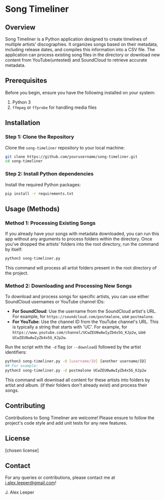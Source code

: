 # Song Timeliner

## Overview

Song Timeliner is a Python application designed to create timelines of multiple artists' discographies. It organizes songs based on their metadata, including release dates, and compiles this information into a CSV file. The application can process existing song files in the directory or download new content from YouTube(untested) and SoundCloud to retrieve accurate metadata.

## Prerequisites

Before you begin, ensure you have the following installed on your system:

1.  Python 3
2.  `ffmpeg` or `ffprobe` for handling media files

## Installation

### Step 1: Clone the Repository

Clone the `song-timeliner` repository to your local machine:

```bash
git clone https://github.com/yourusername/song-timeliner.git
cd song-timeliner
```

### Step 2: Install Python dependencies

Install the required Python packages:

```bash
pip install -r requirements.txt
```

## Usage (Methods)

### Method 1: Processing Existing Songs

If you already have your songs with metadata downloaded, you can run this app without any arguments to process folders within the directory. Once you've dropped the artists' folders into the root directory, run the command by itself:

```bash
python3 song-timeliner.py
```

This command will process all artist folders present in the root directory of the project.

### Method 2: Downloading and Processing New Songs

To download and process songs for specific artists, you can use either SoundCloud usernames or YouTube channel IDs:

- **For SoundCloud**: Use the username from the SoundCloud artist's URL. For example, for `https://soundcloud.com/postmalone`, use `postmalone`.
- **For YouTube**: Use the channel ID from the YouTube channel's URL. This is typically a string that starts with 'UC'. For example, for `https://www.youtube.com/channel/UCwZEU0wAwIyZb4x5G_KJp2w`, use `UCwZEU0wAwIyZb4x5G_KJp2w`.

Run the script with the `-d` flag (or `--download`) followed by the artist identifiers:

```bash
python3 song-timeliner.py -d [username/ID] [another username/ID]
## For example:
python3 song-timeliner.py -d postmalone UCwZEU0wAwIyZb4x5G_KJp2w
```

This command will download all content for these artists into folders by artist and album. (if their folders don't already exist) and process their songs.

## Contributing

Contributions to Song Timeliner are welcome! Please ensure to follow the project's code style and add unit tests for any new features.

## License

\[chosen license\]

## Contact

For any queries or contributions, please contact me at j.alex.leeper@gmail.com!

J. Alex Leeper

&nbsp;